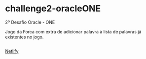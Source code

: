 # challenge2-oracleONE
2º Desafio Oracle - ONE

Jogo da Forca com extra de adicionar palavra à lista de palavras já existentes no jogo.

##
<a href="https://challenge2oracleone.netlify.app//" target="_blank">Netlify</a> 
